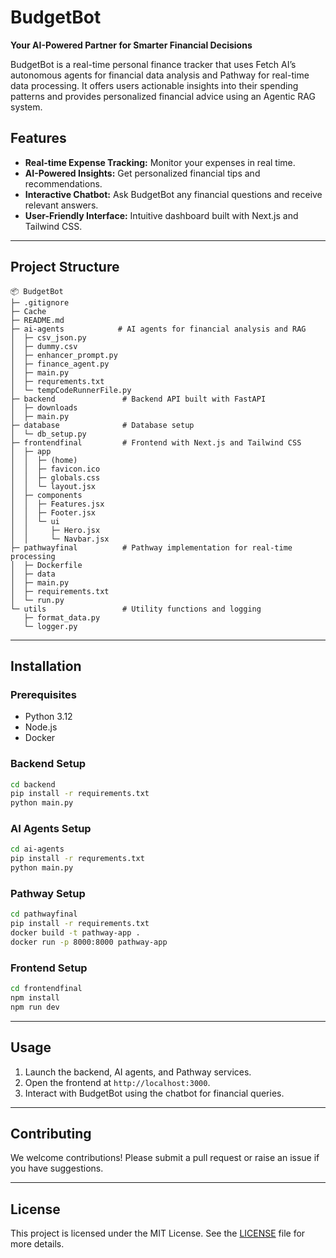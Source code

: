 # BudgetBot

**Your AI-Powered Partner for Smarter Financial Decisions**

BudgetBot is a real-time personal finance tracker that uses Fetch AI’s autonomous agents for financial data analysis and Pathway for real-time data processing. It offers users actionable insights into their spending patterns and provides personalized financial advice using an Agentic RAG system.

## Features
- **Real-time Expense Tracking:** Monitor your expenses in real time.
- **AI-Powered Insights:** Get personalized financial tips and recommendations.
- **Interactive Chatbot:** Ask BudgetBot any financial questions and receive relevant answers.
- **User-Friendly Interface:** Intuitive dashboard built with Next.js and Tailwind CSS.

---

## Project Structure
```
📦 BudgetBot
├─ .gitignore
├─ Cache
├─ README.md
├─ ai-agents            # AI agents for financial analysis and RAG
│  ├─ csv_json.py
│  ├─ dummy.csv
│  ├─ enhancer_prompt.py
│  ├─ finance_agent.py
│  ├─ main.py
│  ├─ requrements.txt
│  └─ tempCodeRunnerFile.py
├─ backend               # Backend API built with FastAPI
│  ├─ downloads
│  ├─ main.py
├─ database              # Database setup
│  └─ db_setup.py
├─ frontendfinal         # Frontend with Next.js and Tailwind CSS
│  ├─ app
│  │  ├─ (home)
│  │  ├─ favicon.ico
│  │  ├─ globals.css
│  │  └─ layout.jsx
│  ├─ components
│  │  ├─ Features.jsx
│  │  ├─ Footer.jsx
│  │  └─ ui
│  │     ├─ Hero.jsx
│  │     └─ Navbar.jsx
├─ pathwayfinal          # Pathway implementation for real-time processing
│  ├─ Dockerfile
│  ├─ data
│  ├─ main.py
│  ├─ requirements.txt
│  └─ run.py
└─ utils                 # Utility functions and logging
   ├─ format_data.py
   └─ logger.py
```

---

## Installation

### Prerequisites
- Python 3.12
- Node.js
- Docker

### Backend Setup
```bash
cd backend
pip install -r requirements.txt
python main.py
```

### AI Agents Setup
```bash
cd ai-agents
pip install -r requrements.txt
python main.py
```

### Pathway Setup
```bash
cd pathwayfinal
pip install -r requirements.txt
docker build -t pathway-app .
docker run -p 8000:8000 pathway-app
```

### Frontend Setup
```bash
cd frontendfinal
npm install
npm run dev
```

---

## Usage
1. Launch the backend, AI agents, and Pathway services.
2. Open the frontend at `http://localhost:3000`.
3. Interact with BudgetBot using the chatbot for financial queries.

---

## Contributing
We welcome contributions! Please submit a pull request or raise an issue if you have suggestions.

---

## License
This project is licensed under the MIT License. See the [LICENSE](LICENSE) file for more details.

